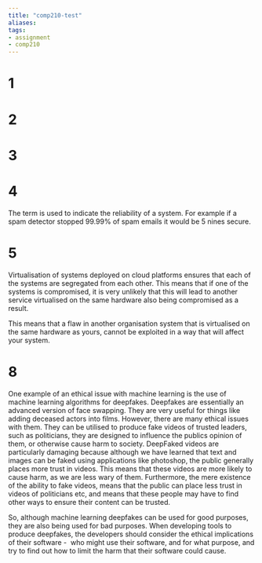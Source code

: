 ```yaml
---
title: "comp210-test"
aliases: 
tags: 
- assignment
- comp210
---
```


# 1

# 2

# 3


# 4
The term is used to indicate the reliability of a system. For example if a spam detector stopped 99.99% of spam emails it would be 5 nines secure.

# 5
Virtualisation of systems deployed on cloud platforms ensures that each of the systems are segregated from each other. This means that if one of the systems is compromised, it is very unlikely that this will lead to another service virtualised on the same hardware also being compromised as a result.

This means that a flaw in another organisation system that is virtualised on the same hardware as yours, cannot be exploited in a way that will affect your system.

# 8
One example of an ethical issue with machine learning is the use of machine learning algorithms for deepfakes. Deepfakes are essentially an advanced version of face swapping. They are very useful for things like adding deceased actors into films. However, there are many ethical issues with them. They can be utilised to produce fake videos of trusted leaders, such as politicians, they are designed to influence the publics opinion of them, or otherwise cause harm to society. DeepFaked videos are particularly damaging because although we have learned that text and images can be faked using applications like photoshop, the public generally places more trust in videos. This means that these videos are more likely to cause harm, as we are less wary of them. Furthermore, the mere existence of the ability to fake videos, means that the public can place less trust in videos of politicians etc, and means that these people may have to find other ways to ensure their content can be trusted. 

So, although machine learning deepfakes can be used for good purposes, they are also being used for bad purposes. When developing tools to produce deepfakes, the developers should consider the ethical implications of their software -  who might use their software, and for what purpose, and try to find out how to limit the harm that their software could cause.